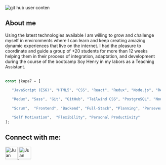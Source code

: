 
![git hub user conten](https://user-images.githubusercontent.com/111901979/225768541-b012b487-8324-4b70-9c3d-40fb46408959.png)

## About me
<div>
Using the latest technologies available I am willing to grow and challenge myself in environments where I can learn and keep creating amazing dynamic experiences that live on the internet. I had the pleasure to coordinate and guide a group of +20 students for more than 12 weeks helping them in their process of integration, adaptation, and development during the course of the bootcamp Soy Henry in my labors as a Teaching Assistant.
<div/>



<br/>

   
````JavaScript
const jkapa7 = [

   "JavaScript (ES6)", "HTML5", "CSS", "React", "Redux", "Node.js", "React", "Typescript", "Zustand", "Node", 
   
   "Redux", "Sass", "Git", "GitHub", "Tailwind CSS", "PostgreSQL", "Node Package Manager (NPM)", "Express",  
   
   "Scrum",  "Frontend", "Backend", "Full-Stack", "Planning", "Perseverance",  "Problem Resolution",

   "Self Motivation",  "Flexibility", "Personal Productivity" 
];

````
   



## Connect with me:
<p align="left">
   
  <a href="https://www.linkedin.com/in/gonzalezjuanr">
    <img src="https://www.vectorlogo.zone/logos/linkedin/linkedin-icon.svg" alt="Juan Daniel Gonzalez's LinkedIn Profile" width="40" height="40">
  </a>

  <a href="mailto:juandaniel5005@gmail.com">
    <img src="https://github.com/nitish-awasthi/nitish-awasthi/blob/master/gmail-512.webp" alt="Juan Daniel Gonzalez's DEV Profile" width="40" height="40">
  </a>
   
</p>

